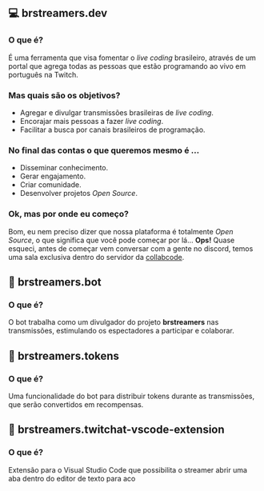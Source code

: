 ## 💻 brstreamers.dev

### O que é?

É uma ferramenta que visa fomentar o *live coding* brasileiro, através de um portal que agrega todas as pessoas que estão programando ao vivo em português na Twitch.

### Mas quais são os objetivos?

- Agregar e divulgar transmissões brasileiras de *live coding*.
- Encorajar mais pessoas a fazer *live coding*.
- Facilitar a busca por canais brasileiros de programação.

### No final das contas o que queremos mesmo é ...

- Disseminar conhecimento.
- Gerar engajamento.
- Criar comunidade.
- Desenvolver projetos *Open Source*.

### Ok, mas por onde eu começo?

Bom, eu nem preciso dizer que nossa plataforma é totalmente *Open Source*, o que significa que você pode começar por lá... **Ops!** Quase esqueci, antes de começar vem conversar com a gente no discord, temos uma sala exclusiva dentro do servidor da [collabcode](https://discord.gg/collabcode).

## 🤖 brstreamers.bot

### O que é?

O bot trabalha como um divulgador do projeto **brstreamers** nas transmissões, estimulando os espectadores a participar e colaborar.

## 💎 brstreamers.tokens

### O que é?

Uma funcionalidade do bot para distribuir tokens durante as transmissões, que serão convertidos em recompensas.

## 🔌 brstreamers.twitchat-vscode-extension

### O que é?

Extensão para o Visual Studio Code que possibilita o streamer abrir uma aba dentro do editor de texto para aco